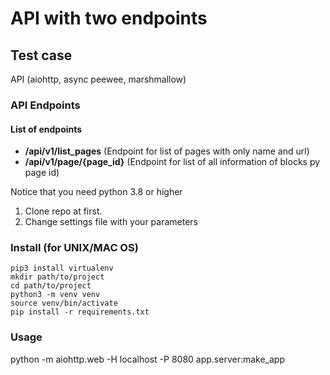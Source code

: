 # API with two endpoints 
## Test case

API (aiohttp, async peewee, marshmallow)

### API Endpoints

#### List of endpoints

* **/api/v1/list_pages** (Endpoint for list of pages with only name and url)
* **/api/v1/page/{page_id}** (Endpoint for list of all information of blocks py page id)

Notice that you need python 3.8 or higher
1. Clone repo at first.
2. Change settings file with your parameters

### Install (for UNIX/MAC OS)
    pip3 install virtualenv
    mkdir path/to/project
    cd path/to/project
    python3 -m venv venv
    source venv/bin/activate
    pip install -r requirements.txt
    
### Usage
  python -m aiohttp.web -H localhost -P 8080 app.server:make_app

